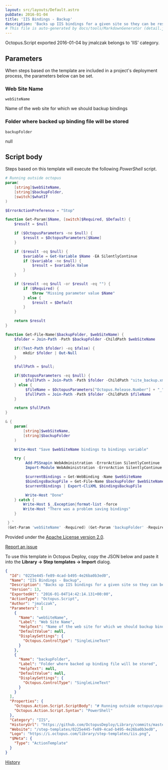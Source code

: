 ```yaml
---
layout: src/layouts/Default.astro
pubDate: 2016-01-04
title: 'IIS Bindings - Backup'
description: 'Backs up IIS bindings for a given site so they can be restored in later steps. This is very useful if we we have any existing bindings on IIS server since Octopus wipes all existing bindings when create new ones.'
# This file is auto-generated by docs/tools/MarkdownGenerator (detail.js)
---
```


Octopus.Script exported 2016-01-04 by jmalczak belongs to 'IIS' category.

## Parameters

When steps based on the template are included in a project's deployment process, the parameters below can be set.


<div class="param">

### Web Site Name

`webSiteName`

Name of the web site for which we should backup bindings

</div>
        
<div class="param">

### Folder where backed up binding file will be stored

`backupFolder`

null

</div>
        

## Script body

Steps based on this template will execute the following *PowerShell* script.

```PowerShell
# Running outside octopus
param(
    [string]$webSiteName,
    [string]$backupFolder,
    [switch]$whatIf
) 

$ErrorActionPreference = "Stop" 

function Get-Param($Name, [switch]$Required, $Default) {
    $result = $null

    if ($OctopusParameters -ne $null) {
        $result = $OctopusParameters[$Name]
    }

    if ($result -eq $null) {
        $variable = Get-Variable $Name -EA SilentlyContinue   
        if ($variable -ne $null) {
            $result = $variable.Value
        }
    }

    if ($result -eq $null -or $result -eq "") {
        if ($Required) {
            throw "Missing parameter value $Name"
        } else {
            $result = $Default
        }
    }

    return $result
}

function Get-File-Name($backupFolder, $webSiteName) {
    $folder = Join-Path -Path $backupFolder -ChildPath $webSiteName

    if((Test-Path $folder) -eq $false) {
        mkdir $folder | Out-Null
    }

    $fullPath = $null;

    if($OctopusParameters -eq $null) {
         $fullPath = Join-Path -Path $folder -ChildPath "site_backup.xml"
    } else {
         $fileName = $OctopusParameters["Octopus.Release.Number"] + "_" + $OctopusParameters["Octopus.Environment.Name"] + ".xml"
         $fullPath = Join-Path -Path $folder -ChildPath $fileName
    }

    return $fullPath
}

& {
    param(
        [string]$webSiteName,
        [string]$backupFolder
    ) 

    Write-Host "Save $webSiteName bindings to bindings variable"

    try {
         Add-PSSnapin WebAdministration -ErrorAction SilentlyContinue
         Import-Module WebAdministration -ErrorAction SilentlyContinue

         $currentBindings = Get-WebBinding -Name $webSiteName
         $bindingsBackupFile = Get-File-Name $backupFolder $webSiteName
         $currentBindings | Export-CliXML $bindingsBackupFile

         Write-Host "Done"
    } catch {
        Write-Host $_.Exception|format-list -force
        Write-Host "There was a problem saving bindings"    
    }

 } `
 (Get-Param 'webSiteName' -Required) (Get-Param 'backupFolder' -Required)

```

Provided under the [Apache License version 2.0](https://github.com/OctopusDeploy/Library/blob/master/LICENSE.txt).

[Report an issue](https://github.com/OctopusDeploy/Library/issues/new?assignees=&labels=&projects=&template=bug-report.yml&title=Issue%20with%20IIS%20Bindings%20-%20Backup&step-template=IIS%20Bindings%20-%20Backup)

<div class="get-json">

To use this template in Octopus Deploy, copy the JSON below and paste it into the **Library → Step templates → Import** dialog.

```json
{
  "Id": "0225e445-fe89-4cad-b495-4e26ba0b3ed0",
  "Name": "IIS Bindings - Backup",
  "Description": "Backs up IIS bindings for a given site so they can be restored in later steps. This is very useful if we we have any existing bindings on IIS server since Octopus wipes all existing bindings when create new ones.",
  "Version": 13,
  "ExportedAt": "2016-01-04T14:42:14.131+00:00",
  "ActionType": "Octopus.Script",
  "Author": "jmalczak",
  "Parameters": [
    {
      "Name": "webSiteName",
      "Label": "Web Site Name",
      "HelpText": "Name of the web site for which we should backup bindings",
      "DefaultValue": null,
      "DisplaySettings": {
        "Octopus.ControlType": "SingleLineText"
      }
    },
    {
      "Name": "backupFolder",
      "Label": "Folder where backed up binding file will be stored",
      "HelpText": null,
      "DefaultValue": null,
      "DisplaySettings": {
        "Octopus.ControlType": "SingleLineText"
      }
    }
  ],
  "Properties": {
    "Octopus.Action.Script.ScriptBody": "# Running outside octopus\nparam(\n    [string]$webSiteName,\n    [string]$backupFolder,\n    [switch]$whatIf\n) \n\n$ErrorActionPreference = \"Stop\" \n\nfunction Get-Param($Name, [switch]$Required, $Default) {\n    $result = $null\n\n    if ($OctopusParameters -ne $null) {\n        $result = $OctopusParameters[$Name]\n    }\n\n    if ($result -eq $null) {\n        $variable = Get-Variable $Name -EA SilentlyContinue   \n        if ($variable -ne $null) {\n            $result = $variable.Value\n        }\n    }\n\n    if ($result -eq $null -or $result -eq \"\") {\n        if ($Required) {\n            throw \"Missing parameter value $Name\"\n        } else {\n            $result = $Default\n        }\n    }\n\n    return $result\n}\n\nfunction Get-File-Name($backupFolder, $webSiteName) {\n    $folder = Join-Path -Path $backupFolder -ChildPath $webSiteName\n\n    if((Test-Path $folder) -eq $false) {\n        mkdir $folder | Out-Null\n    }\n\n    $fullPath = $null;\n\n    if($OctopusParameters -eq $null) {\n         $fullPath = Join-Path -Path $folder -ChildPath \"site_backup.xml\"\n    } else {\n         $fileName = $OctopusParameters[\"Octopus.Release.Number\"] + \"_\" + $OctopusParameters[\"Octopus.Environment.Name\"] + \".xml\"\n         $fullPath = Join-Path -Path $folder -ChildPath $fileName\n    }\n\n    return $fullPath\n}\n\n& {\n    param(\n        [string]$webSiteName,\n        [string]$backupFolder\n    ) \n\n    Write-Host \"Save $webSiteName bindings to bindings variable\"\n\n    try {\n         Add-PSSnapin WebAdministration -ErrorAction SilentlyContinue\n         Import-Module WebAdministration -ErrorAction SilentlyContinue\n\n         $currentBindings = Get-WebBinding -Name $webSiteName\n         $bindingsBackupFile = Get-File-Name $backupFolder $webSiteName\n         $currentBindings | Export-CliXML $bindingsBackupFile\n\n         Write-Host \"Done\"\n    } catch {\n        Write-Host $_.Exception|format-list -force\n        Write-Host \"There was a problem saving bindings\"    \n    }\n\n } `\n (Get-Param 'webSiteName' -Required) (Get-Param 'backupFolder' -Required)\n",
    "Octopus.Action.Script.Syntax": "PowerShell"
  },
  "Category": "IIS",
  "HistoryUrl": "https://github.com/OctopusDeploy/Library/commits/master/step-templates//opt/buildagent/work/75443764cd38076d/step-templates/iis-bindings-backup.json",
  "Website": "/step-templates/0225e445-fe89-4cad-b495-4e26ba0b3ed0",
  "Logo": "https://i.octopus.com/library/step-templates/iis.png",
  "$Meta": {
    "Type": "ActionTemplate"
  }
}
```

[History](https://github.com/OctopusDeploy/Library/commits/master/step-templates/https://github.com/OctopusDeploy/Library/commits/master/step-templates//opt/buildagent/work/75443764cd38076d/step-templates/iis-bindings-backup.json)

</div>
